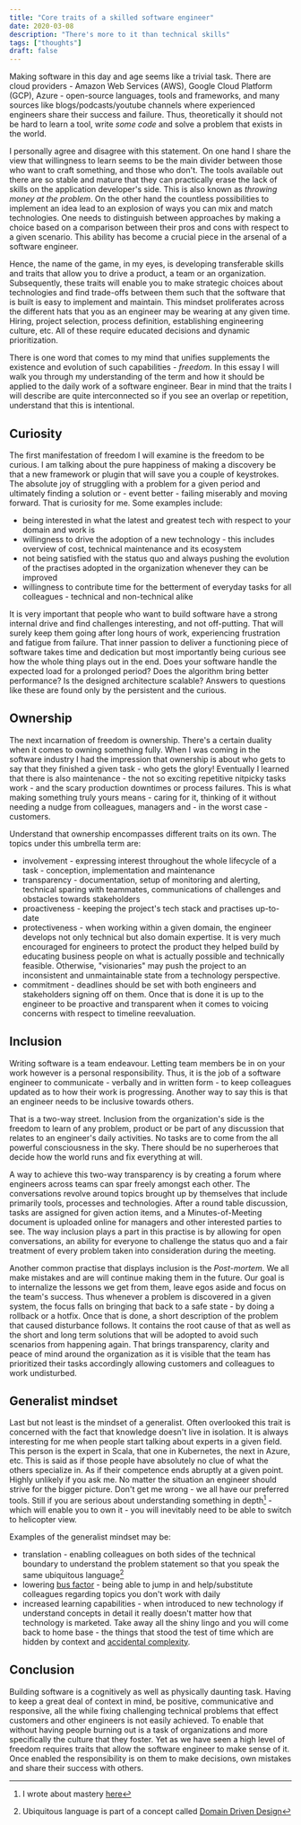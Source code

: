 ```yaml
---
title: "Core traits of a skilled software engineer"
date: 2020-03-08
description: "There's more to it than technical skills"
tags: ["thoughts"]
draft: false
---
```


Making software in this day and age seems like a trivial task. 
There are cloud providers - Amazon Web Services (AWS), Google Cloud Platform (GCP), Azure - open-source languages, tools and frameworks, 
and many sources like blogs/podcasts/youtube channels where experienced engineers share their success and failure. 
Thus, theoretically it should not be hard to learn a tool, write *some code* and solve a problem that exists in the world.

I personally agree and disagree with this statement. 
On one hand I share the view that willingness to learn seems to be the main divider between those who want to craft something, and those who don't. 
The tools available out there are so stable and mature that they can practically erase the lack of skills on the application developer's side. 
This is also known as _throwing money at the problem_.
On the other hand the countless possibilities to implement an idea lead to an explosion of ways you can mix and match technologies. 
One needs to distinguish between approaches by making a choice based on a comparison between their pros and cons with respect to a given scenario. 
This ability has become a crucial piece in the arsenal of a software engineer.

Hence, the name of the game, in my eyes, is developing transferable skills and traits that allow you to drive a product, a team or an organization. 
Subsequently, these traits will enable you to make strategic choices about technologies and 
find trade-offs between them such that the software that is built is easy to implement and maintain.
This mindset proliferates across the different hats that you as an engineer may be wearing at any given time.
Hiring, project selection, process definition, establishing engineering culture, etc. 
All of these require educated decisions and dynamic prioritization. 

There is one word that comes to my mind that unifies supplements the existence and evolution of such capabilities - *freedom*. 
In this essay I will walk you through my understanding of the term and how it should be applied to the daily work of a software engineer.
Bear in mind that the traits I will describe are quite interconnected so if you see an overlap or repetition, understand that this is intentional.

## Curiosity

The first manifestation of freedom I will examine is the freedom to be curious. 
I am talking about the pure happiness of making a discovery be that a new framework or plugin that will save you a couple of keystrokes.
The absolute joy of struggling with a problem for a given period and ultimately finding a solution or - event better - 
failing miserably and moving forward. That is curiosity for me. Some examples include:

- being interested in what the latest and greatest tech with respect to your domain and work is
- willingness to drive the adoption of a new technology - this includes overview of cost, technical maintenance and its ecosystem
- not being satisfied with the status quo and always pushing the evolution of the practises adopted in the organization whenever they can be improved
- willingness to contribute time for the betterment of everyday tasks for all colleagues - technical and non-technical alike

It is very important that people who want to build software have a strong internal drive and find challenges interesting, and not off-putting. 
That will surely keep them going after long hours of work, experiencing frustration and fatigue from failure. 
That inner passion to deliver a functioning piece of software takes time and dedication 
but most importantly being curious see how the whole thing plays out in the end.
Does your software handle the expected load for a prolonged period? 
Does the algorithm bring better performance? 
Is the designed architecture scalable?
Answers to questions like these are found only by the persistent and the curious.

## Ownership

The next incarnation of freedom is ownership. There's a certain duality when it comes to owning something fully.
When I was coming in the software industry I had the impression that ownership is about who gets to say that they finished a given task - 
who gets the glory! 
Eventually I learned that there is also maintenance - the not so exciting repetitive nitpicky tasks work - and the scary production downtimes or process failures.
This is what making something truly yours means - caring for it, thinking of it without needing a nudge from colleagues, managers and - in the worst case - customers.

Understand that ownership encompasses different traits on its own. The topics under this umbrella term are:
- involvement - expressing interest throughout the whole lifecycle of a task - conception, implementation and maintenance
- transparency - documentation, setup of monitoring and alerting, technical sparing with teammates, communications of challenges and obstacles towards stakeholders
- proactiveness - keeping the project's tech stack and practises up-to-date
- protectiveness - when working within a given domain, the engineer develops not only technical but also domain expertise. 
It is very much encouraged for engineers to protect the product they helped build by educating business people on what is actually possible and technically feasible.
Otherwise, "visionaries" may push the project to an inconsistent and unmaintainable state from a technology perspective.
- commitment - deadlines should be set with both engineers and stakeholders signing off on them. 
Once that is done it is up to the engineer to be proactive and transparent when it comes to voicing concerns with respect to timeline reevaluation.

## Inclusion

Writing software is a team endeavour. Letting team members be in on your work however is a personal responsibility. 
Thus, it is the job of a software engineer to communicate - verbally and in written form - to keep colleagues updated as to how their work is progressing. 
Another way to say this is that an engineer needs to be inclusive towards others. 

That is a two-way street. 
Inclusion from the organization's side is the freedom to learn of any problem, product or be part of any discussion that relates to an engineer's daily activities.
No tasks are to come from the all powerful consciousness in the sky. 
There should be no superheroes that decide how the world runs and fix everything at will. 

A way to achieve this two-way transparency is by creating a forum where engineers across teams can spar freely amongst each other.
The conversations revolve around topics brought up by themselves that include primarily tools, processes and technologies.
After a round table discussion, tasks are assigned for given action items, and a Minutes-of-Meeting document is uploaded online for managers and other interested parties to see.
The way inclusion plays a part in this practise is by allowing for open conversations, 
an ability for everyone to challenge the status quo and a fair treatment of every problem taken into consideration during the meeting. 

Another common practise that displays inclusion is the *Post-mortem*. 
We all make mistakes and are will continue making them in the future. 
Our goal is to internalize the lessons we get from them, leave egos aside and focus on the team's success. 
Thus whenever a problem is discovered in a given system, the focus falls on bringing that back to a safe state - by doing a rollback or a hotfix. 
Once that is done, a short description of the problem that caused disturbance follows. 
It contains the root cause of that as well as the short and long term solutions that will be adopted to avoid such scenarios from happening again.
That brings transparency, clarity and peace of mind around the organization as it is visible that the team has prioritized their tasks accordingly 
allowing customers and colleagues to work undisturbed.

## Generalist mindset

Last but not least is the mindset of a generalist. 
Often overlooked this trait is concerned with the fact that knowledge doesn't live in isolation.
It is always interesting for me when people start talking about experts in a given field. 
This person is the expert in Scala, that one in Kubernetes, the next in Azure, etc.
This is said as if those people have absolutely no clue of what the others specialize in.
As if their competence ends abruptly at a given point. Highly unlikely if you ask me.
No matter the situation an engineer should strive for the bigger picture. 
Don't get me wrong - we all have our preferred tools. 
Still if you are serious about understanding something in depth[^2] - which will enable you to own it - 
you will inevitably need to be able to switch to helicopter view. 

Examples of the generalist mindset may be:
- translation - enabling colleagues on both sides of the technical boundary to understand the problem statement so that you speak the same ubiquitous language[^1]
- lowering [bus factor](https://en.wikipedia.org/wiki/Bus_factor) - being able to jump in and help/substitute colleagues regarding topics you don't work with daily
- increased learning capabilities - when introduced to new technology if understand concepts in detail it really doesn't matter how that technology is marketed.
Take away all the shiny lingo and you will come back to home base - the things that stood the test of time which are hidden by context and [accidental complexity](https://medium.com/swlh/how-to-avoid-accidental-complexity-in-software-design-2792ad99fddc).

## Conclusion

Building software is a cognitively as well as physically daunting task. 
Having to keep a great deal of context in mind, be positive, communicative and responsive, 
all the while fixing challenging technical problems that effect customers and other engineers is not easily achieved.
To enable that without having people burning out is a task of organizations and more specifically the culture that they foster. 
Yet as we have seen a high level of freedom requires traits that allow the software engineer to make sense of it.
Once enabled the responsibility is on them to make decisions, own mistakes and share their success with others.

[^1]: Ubiquitous language is part of a concept called [Domain Driven Design](https://airbrake.io/blog/software-design/domain-driven-design)

[^2]: I wrote about mastery [here](http://zafirov.me/posts/changing_reality)